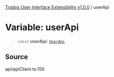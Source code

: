 [Trados User Interface Extensibility v1.0.0](../wiki/globals) / userApi

# Variable: userApi

> `const` **userApi**: [`UserApi`](../wiki/Class.UserApi)

## Source

api/apiClient.ts:159
